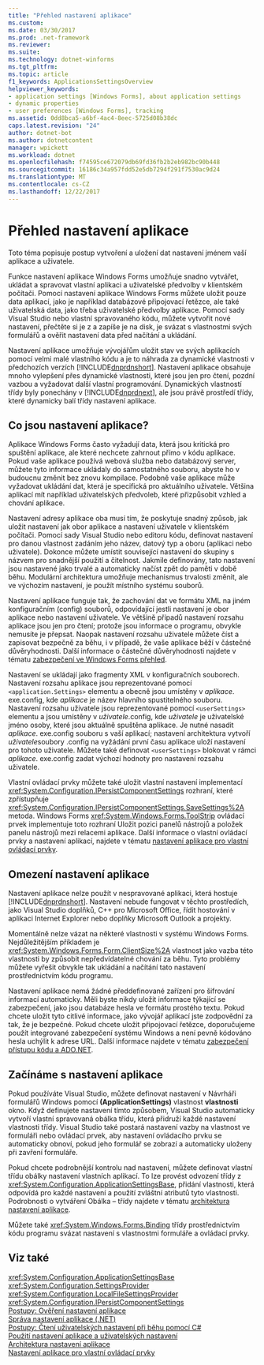 ```yaml
---
title: "Přehled nastavení aplikace"
ms.custom: 
ms.date: 03/30/2017
ms.prod: .net-framework
ms.reviewer: 
ms.suite: 
ms.technology: dotnet-winforms
ms.tgt_pltfrm: 
ms.topic: article
f1_keywords: ApplicationsSettingsOverview
helpviewer_keywords:
- application settings [Windows Forms], about application settings
- dynamic properties
- user preferences [Windows Forms], tracking
ms.assetid: 0dd8bca5-a6bf-4ac4-8eec-5725d08b38dc
caps.latest.revision: "24"
author: dotnet-bot
ms.author: dotnetcontent
manager: wpickett
ms.workload: dotnet
ms.openlocfilehash: f74595ce672079db69fd36fb2b2eb982bc90b448
ms.sourcegitcommit: 16186c34a957fdd52e5db7294f291f7530ac9d24
ms.translationtype: MT
ms.contentlocale: cs-CZ
ms.lasthandoff: 12/22/2017
---
```

# <a name="application-settings-overview"></a>Přehled nastavení aplikace
Toto téma popisuje postup vytvoření a uložení dat nastavení jménem vaší aplikace a uživatele.  
  
 Funkce nastavení aplikace Windows Forms umožňuje snadno vytvářet, ukládat a spravovat vlastní aplikaci a uživatelské předvolby v klientském počítači. Pomocí nastavení aplikace Windows Forms můžete uložit pouze data aplikací, jako je například databázové připojovací řetězce, ale také uživatelská data, jako třeba uživatelské předvolby aplikace. Pomocí sady Visual Studio nebo vlastní spravovaného kódu, můžete vytvořit nové nastavení, přečtěte si je z a zapíše je na disk, je svázat s vlastnostmi svých formulářů a ověřit nastavení data před načítání a ukládání.  
  
 Nastavení aplikace umožňuje vývojářům uložit stav ve svých aplikacích pomocí velmi malé vlastního kódu a je to náhrada za dynamické vlastnosti v předchozích verzích [!INCLUDE[dnprdnshort](../../../../includes/dnprdnshort-md.md)]. Nastavení aplikace obsahuje mnoho vylepšení přes dynamické vlastnosti, které jsou jen pro čtení, pozdní vazbou a vyžadovat další vlastní programování. Dynamických vlastností třídy byly ponechány v [!INCLUDE[dnprdnext](../../../../includes/dnprdnext-md.md)], ale jsou právě prostředí třídy, které dynamicky balí třídy nastavení aplikace.  
  
## <a name="what-are-application-settings"></a>Co jsou nastavení aplikace?  
 Aplikace Windows Forms často vyžadují data, která jsou kritická pro spuštění aplikace, ale které nechcete zahrnout přímo v kódu aplikace. Pokud vaše aplikace používá webová služba nebo databázový server, můžete tyto informace ukládaly do samostatného souboru, abyste ho v budoucnu změnit bez znovu kompilace. Podobně vaše aplikace může vyžadovat ukládání dat, která je specifická pro aktuálního uživatele. Většina aplikací mít například uživatelských předvoleb, které přizpůsobit vzhled a chování aplikace.  
  
 Nastavení adresy aplikace oba musí tím, že poskytuje snadný způsob, jak uložit nastavení jak obor aplikace a nastavení uživatele v klientském počítači. Pomocí sady Visual Studio nebo editoru kódu, definovat nastavení pro danou vlastnost zadáním jeho název, datový typ a oboru (aplikaci nebo uživatele). Dokonce můžete umístit související nastavení do skupiny s názvem pro snadnější použití a čitelnost. Jakmile definovány, tato nastavení jsou nastavené jako trvalé a automaticky načíst zpět do paměti v době běhu. Modulární architektura umožňuje mechanismus trvalosti změnit, ale ve výchozím nastavení, je použít místního systému souborů.  
  
 Nastavení aplikace funguje tak, že zachování dat ve formátu XML na jiném konfiguračním (config) souborů, odpovídající jestli nastavení je obor aplikace nebo nastavení uživatele. Ve většině případů nastavení rozsahu aplikace jsou jen pro čtení; protože jsou informace o programu, obvykle nemusíte je přepsat. Naopak nastavení rozsahu uživatele můžete číst a zapisovat bezpečně za běhu, i v případě, že vaše aplikace běží v částečné důvěryhodnosti. Další informace o částečné důvěryhodnosti najdete v tématu [zabezpečení ve Windows Forms přehled](../../../../docs/framework/winforms/security-in-windows-forms-overview.md).  
  
 Nastavení se ukládají jako fragmenty XML v konfiguračních souborech. Nastavení rozsahu aplikace jsou reprezentované pomocí `<application.Settings>` elementu a obecně jsou umístěny v *aplikace*. exe.config, kde *aplikace* je název hlavního spustitelného souboru. Nastavení rozsahu uživatele jsou reprezentované pomocí `<userSettings>` elementu a jsou umístěny v *uživatele*.config, kde *uživatele* je uživatelské jméno osoby, které jsou aktuálně spuštěna aplikace. Je nutné nasadit *aplikace*. exe.config souboru s vaší aplikací; nastavení architektura vytvoří *uživatele*soubory .config na vyžádání první času aplikace uloží nastavení pro tohoto uživatele. Můžete také definovat `<userSettings>` blokovat v rámci *aplikace*. exe.config zadat výchozí hodnoty pro nastavení rozsahu uživatele.  
  
 Vlastní ovládací prvky můžete také uložit vlastní nastavení implementací <xref:System.Configuration.IPersistComponentSettings> rozhraní, které zpřístupňuje <xref:System.Configuration.IPersistComponentSettings.SaveSettings%2A> metoda. Windows Forms <xref:System.Windows.Forms.ToolStrip> ovládací prvek implementuje toto rozhraní Uložit pozici panelů nástrojů a položek panelu nástrojů mezi relacemi aplikace. Další informace o vlastní ovládací prvky a nastavení aplikací, najdete v tématu [nastavení aplikace pro vlastní ovládací prvky](../../../../docs/framework/winforms/advanced/application-settings-for-custom-controls.md).  
  
## <a name="limitations-of-application-settings"></a>Omezení nastavení aplikace  
 Nastavení aplikace nelze použít v nespravované aplikaci, která hostuje [!INCLUDE[dnprdnshort](../../../../includes/dnprdnshort-md.md)]. Nastavení nebude fungovat v těchto prostředích, jako Visual Studio doplňků, C++ pro Microsoft Office, řídit hostování v aplikaci Internet Explorer nebo doplňky Microsoft Outlook a projekty.  
  
 Momentálně nelze vázat na některé vlastnosti v systému Windows Forms. Nejdůležitějším příkladem je <xref:System.Windows.Forms.Form.ClientSize%2A> vlastnost jako vazba této vlastnosti by způsobit nepředvídatelné chování za běhu. Tyto problémy můžete vyřešit obvykle tak ukládání a načítání tato nastavení prostřednictvím kódu programu.  
  
 Nastavení aplikace nemá žádné předdefinované zařízení pro šifrování informací automaticky. Měli byste nikdy uložit informace týkající se zabezpečení, jako jsou databáze hesla ve formátu prostého textu. Pokud chcete uložit tyto citlivé informace, jako vývojář aplikací jste zodpovědní za tak, že je bezpečné. Pokud chcete uložit připojovací řetězce, doporučujeme použít integrované zabezpečení systému Windows a není pevně kódováno hesla uchýlit k adrese URL. Další informace najdete v tématu [zabezpečení přístupu kódu a ADO.NET](../../../../docs/framework/data/adonet/code-access-security.md).  
  
## <a name="getting-started-with-application-settings"></a>Začínáme s nastavení aplikace  
 Pokud používáte Visual Studio, můžete definovat nastavení v Návrháři formulářů Windows pomocí **(ApplicationSettings)** vlastnost **vlastnosti** okno. Když definujete nastavení tímto způsobem, Visual Studio automaticky vytvoří vlastní spravovaná obálka třídu, která přidruží každé nastavení vlastnosti třídy. Visual Studio také postará nastavení vazby na vlastnost ve formuláři nebo ovládací prvek, aby nastavení ovládacího prvku se automaticky obnoví, pokud jeho formulář se zobrazí a automaticky uloženy při zavření formuláře.  
  
 Pokud chcete podrobnější kontrolu nad nastavení, můžete definovat vlastní třídu obálky nastavení vlastních aplikací. To lze provést odvození třídy z <xref:System.Configuration.ApplicationSettingsBase>, přidání vlastnosti, která odpovídá pro každé nastavení a použití zvláštní atributů tyto vlastnosti. Podrobnosti o vytváření Obálka – třídy najdete v tématu [architektura nastavení aplikace](../../../../docs/framework/winforms/advanced/application-settings-architecture.md).  
  
 Můžete také <xref:System.Windows.Forms.Binding> třídy prostřednictvím kódu programu svázat nastavení s vlastnostmi formuláře a ovládací prvky.  
  
## <a name="see-also"></a>Viz také  
 <xref:System.Configuration.ApplicationSettingsBase>  
 <xref:System.Configuration.SettingsProvider>  
 <xref:System.Configuration.LocalFileSettingsProvider>  
 <xref:System.Configuration.IPersistComponentSettings>  
 [Postupy: Ověření nastavení aplikace](../../../../docs/framework/winforms/advanced/how-to-validate-application-settings.md)  
 [Správa nastavení aplikace (.NET)](http://msdn.microsoft.com/library/35254321-ad14-47d9-b8c6-39ab3203c5d9)  
 [Postupy: Čtení uživatelských nastavení při běhu pomocí C#](../../../../docs/framework/winforms/advanced/how-to-read-settings-at-run-time-with-csharp.md)  
 [Použití nastavení aplikace a uživatelských nastavení](../../../../docs/framework/winforms/advanced/using-application-settings-and-user-settings.md)  
 [Architektura nastavení aplikace](../../../../docs/framework/winforms/advanced/application-settings-architecture.md)  
 [Nastavení aplikace pro vlastní ovládací prvky](../../../../docs/framework/winforms/advanced/application-settings-for-custom-controls.md)
